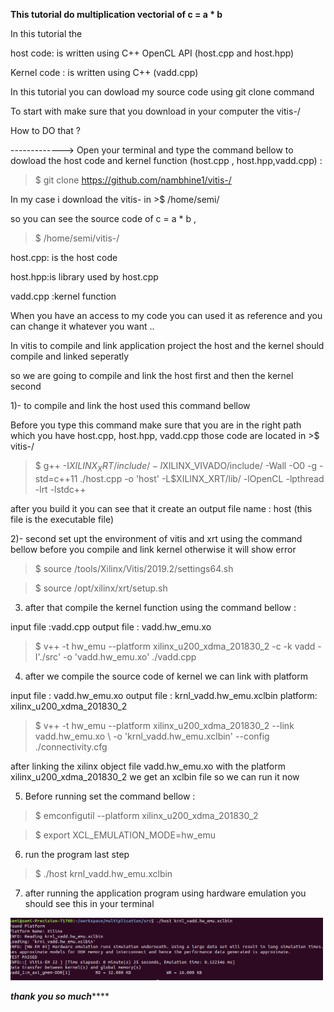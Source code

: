 
<b> This tutorial do multiplication vectorial of  c = a * b </b>

In this tutorial the 

host code: is written using C++ OpenCL API (host.cpp and host.hpp)

Kernel code : is written using C++ (vadd.cpp)

In this tutorial you can dowload my source code using git clone command 

 
 To start with make sure that you download in your computer the vitis-/
 
How to DO that ?


-------------> Open your terminal and type the command bellow to dowload the host code and kernel function (host.cpp , host.hpp,vadd.cpp) : 

> $ git clone https://github.com/nambhine1/vitis-/


In my case i download the vitis- in  >$ /home/semi/

so you can see the source code of c = a * b , 

>$ /home/semi/vitis-/


host.cpp: is the host code

host.hpp:is library used by host.cpp 

vadd.cpp :kernel function

When you have an access to my code you can used it as reference and you can change it whatever you want ..

In vitis to compile and link application project the host and the kernel should compile and linked seperatly 

so we are going to compile and link the host first and then the kernel second 

1)- to compile and link the host used this command bellow 

Before you type this command make sure that you are in the right path which you have host.cpp, host.hpp, vadd.cpp those code are located in  >$ vitis-/

> $ g++ -I$XILINX_XRT/include/ -I$XILINX_VIVADO/include/ -Wall -O0 -g -std=c++11 ./host.cpp  -o 'host'  -L$XILINX_XRT/lib/ -lOpenCL -lpthread -lrt -lstdc++


after you build it you can see that it create an output file name : host (this file is the executable file)


2)- second set upt the environment of vitis and xrt using the command bellow before you compile and link kernel otherwise it will show error

> $ source /tools/Xilinx/Vitis/2019.2/settings64.sh

> $ source /opt/xilinx/xrt/setup.sh

3) after that compile the kernel function using the command bellow :

input file :vadd.cpp
output file : vadd.hw_emu.xo

> $ v++ -t hw_emu --platform xilinx_u200_xdma_201830_2 -c -k vadd -I'./src' -o 'vadd.hw_emu.xo' ./vadd.cpp


4) after we compile the source code of kernel we can link with platform

input file : vadd.hw_emu.xo
output file : krnl_vadd.hw_emu.xclbin
platform: xilinx_u200_xdma_201830_2

> $ v++ -t hw_emu --platform xilinx_u200_xdma_201830_2 --link vadd.hw_emu.xo \ -o 'krnl_vadd.hw_emu.xclbin' --config ./connectivity.cfg


after linking the xilinx object file vadd.hw_emu.xo with the platform xilinx_u200_xdma_201830_2 we get an xclbin file so we can run it now 


5) Before running set the command bellow :

> $ emconfigutil --platform xilinx_u200_xdma_201830_2

> $ export XCL_EMULATION_MODE=hw_emu 

6) run the program last step 

> $ ./host krnl_vadd.hw_emu.xclbin

7) after running the application program using hardware emulation you should see this in your terminal 


<img src="https://github.com/nambhine1/vitis-/blob/master/imageilaiko.png" alt="output we should get" width="500" height="100" class="center" >






*******thank you so much***********








